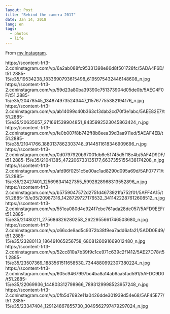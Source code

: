 ```yaml
---
layout: Post
title: "Behind the camera 2017"
date: Jan 14, 2018
lang: en
tags:
  - photos
  - life
---
```


From [my Instagram](https://www.instagram.com/sapegin/).

<x-grid>
https://scontent-frt3-2.cdninstagram.com/vp/6a2ab088fc95331398e86d8f501728fc/5ADA4F6D/t51.2885-15/e35/19534238_1833690793615498_6195975432446148608_n.jpg
https://scontent-frt3-2.cdninstagram.com/vp/59d23a80ba39390c751373904d05de0b/5AEC4F0F/t51.2885-15/e35/20478545_1348749735243447_115767755382194176_n.jpg
https://scontent-frt3-2.cdninstagram.com/vp/ab14099c40b363c13dab2cd70f3e1abc/5AEE82E7/t51.2885-15/e35/20635057_271661539904851_8435992523045863424_n.jpg
</x-grid>

<!--more-->

<x-grid>
https://scontent-frt3-2.cdninstagram.com/vp/fe0b007f8b742ff8b8eea39d3aa911ed/5AEAF4EB/t51.2885-15/e35/21041766_1880137862303748_9144511618346909696_n.jpg
https://scontent-frt3-2.cdninstagram.com/vp/0d0797920b97001db6e51745d5f18e4b/5AF4D9DF/t51.2885-15/e35/21041385_472206733135177_6637355155438174208_n.jpg
https://scontent-frt3-2.cdninstagram.com/vp/afd96f0251c5e00ac1ad8290d095a69d/5AF07771/t51.2885-15/e35/22427401_125696341427355_5992828968313552896_n.jpg
</x-grid>

<x-grid>
https://scontent-frt3-2.cdninstagram.com/vp/b5759047572d2751d4673921fa752f01/5AFF4A15/t51.2885-15/e35/20987316_1428729727176532_3411422287612608512_n.jpg
https://scontent-frt3-2.cdninstagram.com/vp/551ea080d4e924f7cbe761ada28de057/5AFD9EEF/t51.2885-15/e35/21480211_275686826280258_2622955661746503680_n.jpg
</x-grid>

<x-grid>
https://scontent-frt3-2.cdninstagram.com/vp/c66cde9ad5c9372b38f9ea7add6afa21/5ADD0E49/t51.2885-15/e35/23280113_186491065256758_6808126091669012480_n.jpg
https://scontent-frt3-2.cdninstagram.com/vp/52cc810a7b39f9c1ce971c639c2f1412/5AE27D78/t51.2885-15/e35/23507369_1883561511658530_7344880992307380224_n.jpg
</x-grid>

<x-grid>
https://scontent-frt3-2.cdninstagram.com/vp/605c9467997bc4ba8a14ab6aa5fad591/5AFDC9D0/t51.2885-15/e35/22069936_144803312798966_7893129998523957248_n.jpg
https://scontent-frt3-2.cdninstagram.com/vp/0fb5d7692e11a0426dde301939d54e68/5AF45E77/t51.2885-15/e35/23347404_129124867855730_3049562797479297024_n.jpg
</x-grid>
